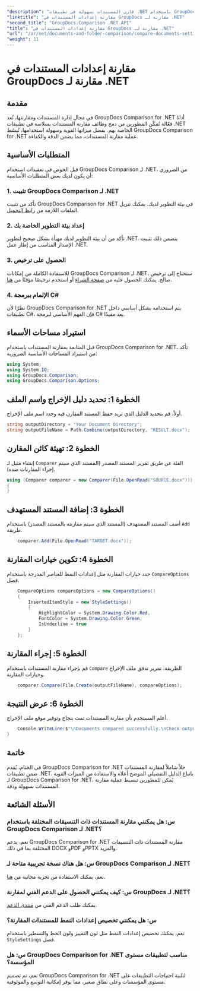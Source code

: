 ```yaml
---
"description": "قارن المستندات بسهولة في تطبيقات .NET باستخدام GroupDocs Comparison. قارن المستندات بسهولة بفضل الميزات المتقدمة."
"linktitle": "مقارنة إعدادات المستندات في GroupDocs مقارنة لـ .NET"
"second_title": "GroupDocs.Comparison .NET API"
"title": "مقارنة إعدادات المستندات في GroupDocs مقارنة لـ .NET"
"url": "/ar/net/documents-and-folder-comparison/compare-documents-settings-dotnet/"
"weight": 11
---
```


# مقارنة إعدادات المستندات في GroupDocs مقارنة لـ .NET

## مقدمة
في مجال إدارة المستندات ومقارنتها، تُعد GroupDocs Comparison for .NET أداةً فعّالة تُمكّن المطورين من دمج وظائف مقارنة المستندات بسلاسة في تطبيقات .NET الخاصة بهم. بفضل ميزاتها القوية وسهولة استخدامها، تُبسّط GroupDocs Comparison for .NET عملية مقارنة المستندات، مما يضمن الدقة والكفاءة.
## المتطلبات الأساسية
قبل الخوض في تعقيدات استخدام GroupDocs Comparison لـ .NET، من الضروري أن يكون لديك بعض المتطلبات الأساسية:
### 1. تثبيت GroupDocs Comparison لـ .NET
تأكد من تثبيت GroupDocs Comparison for .NET في بيئة التطوير لديك. يمكنك تنزيل الملفات اللازمة من [رابط التحميل](https://releases.groupdocs.com/comparison/net/).
### 2. إعداد بيئة التطوير الخاصة بك
تأكد من أن بيئة التطوير لديك مهيأة بشكل صحيح لتطوير .NET. يتضمن ذلك تثبيت الإصدار المناسب من إطار عمل .NET.
### 3. الحصول على ترخيص
للاستفادة الكاملة من إمكانات GroupDocs Comparison لـ .NET، ستحتاج إلى ترخيص صالح. يمكنك الحصول عليه من [صفحة الشراء](https://purchase.groupdocs.com/buy) أو استخدم ترخيصًا مؤقتًا من [هنا](https://purchase.groupdocs.com/temporary-license/).
### 4. الإلمام ببرمجة C#
نظرًا لأن GroupDocs Comparison for .NET يتم استخدامه بشكل أساسي داخل تطبيقات C#، فإن الفهم الأساسي لبرمجة C# يعد مفيدًا.

## استيراد مساحات الأسماء
قبل المتابعة بمقارنة المستندات باستخدام GroupDocs Comparison for .NET، تأكد من استيراد المساحات الأساسية الضرورية:
```csharp
using System;
using System.IO;
using GroupDocs.Comparison;
using GroupDocs.Comparison.Options;
```
## الخطوة 1: تحديد دليل الإخراج واسم الملف
أولاً، قم بتحديد الدليل الذي تريد حفظ المستند المقارن فيه وحدد اسم ملف الإخراج.
```csharp
string outputDirectory = "Your Document Directory";
string outputFileName = Path.Combine(outputDirectory, "RESULT.docx");
```
## الخطوة 2: تهيئة كائن المقارن
إنشاء مثيل لـ `Comparer` الفئة عن طريق تمرير المستند المصدر (المستند الذي سيتم إجراء المقارنات ضده).
```csharp
using (Comparer comparer = new Comparer(File.OpenRead("SOURCE.docx")))
{
}
```
## الخطوة 3: إضافة المستند المستهدف
أضف المستند المستهدف (المستند الذي سيتم مقارنته بالمستند المصدر) باستخدام `Add` طريقة.
```csharp
    comparer.Add(File.OpenRead("TARGET.docx"));
```
## الخطوة 4: تكوين خيارات المقارنة
حدد خيارات المقارنة مثل إعدادات النمط للعناصر المدرجة باستخدام `CompareOptions` فصل.
```csharp
    CompareOptions compareOptions = new CompareOptions()
    {
        InsertedItemStyle = new StyleSettings()
        {
            HighlightColor = System.Drawing.Color.Red,
            FontColor = System.Drawing.Color.Green,
            IsUnderline = true
        }
    };
```
## الخطوة 5: إجراء المقارنة
قم بإجراء مقارنة المستندات باستخدام `Compare` الطريقة، تمرير تدفق ملف الإخراج وخيارات المقارنة.
```csharp
    comparer.Compare(File.Create(outputFileName), compareOptions);
```
## الخطوة 6: عرض النتيجة
أعلم المستخدم بأن مقارنة المستندات تمت بنجاح وتوفير موقع ملف الإخراج.
```csharp
    Console.WriteLine($"\nDocuments compared successfully.\nCheck output in {Directory.GetCurrentDirectory()}.");
}
```

## خاتمة
في الختام، يُقدم GroupDocs Comparison for .NET حلاً شاملاً لمقارنة المستندات ضمن تطبيقات .NET. باتباع الدليل التفصيلي الموضح أعلاه والاستفادة من الميزات القوية لـ GroupDocs Comparison for .NET، يُمكن للمطورين تبسيط عملية مقارنة المستندات بسهولة ودقة.
## الأسئلة الشائعة
### س: هل يمكنني مقارنة المستندات ذات التنسيقات المختلفة باستخدام GroupDocs Comparison لـ .NET؟
نعم، يدعم GroupDocs Comparison for .NET مقارنة المستندات ذات التنسيقات المختلفة بما في ذلك DOCX وPDF وPPTX والمزيد.
### س: هل هناك نسخة تجريبية متاحة لـ GroupDocs Comparison لـ .NET؟
نعم، يمكنك الاستفادة من تجربة مجانية من [هنا](https://releases.groupdocs.com/).
### س: كيف يمكنني الحصول على الدعم الفني لمقارنة GroupDocs لـ .NET؟
يمكنك طلب الدعم الفني من [منتدى الدعم](https://forum.groupdocs.com/c/comparison/12).
### س: هل يمكنني تخصيص إعدادات النمط للمستندات المقارنة؟
نعم، يمكنك تخصيص إعدادات النمط مثل لون التمييز ولون الخط والتسطير باستخدام `StyleSettings` فصل.
### س: هل GroupDocs Comparison for .NET مناسب لتطبيقات مستوى المؤسسة؟
نعم، تم تصميم GroupDocs Comparison for .NET لتلبية احتياجات التطبيقات على مستوى المؤسسات وعلى نطاق صغير، مما يوفر إمكانية التوسع والموثوقية.